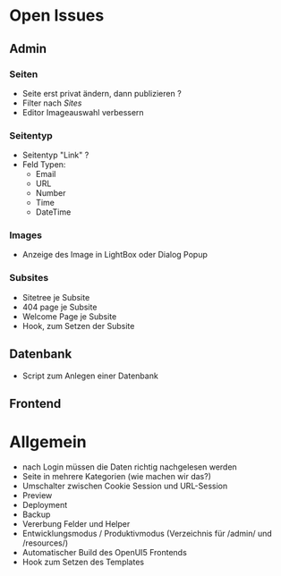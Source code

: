 Open Issues
===========
## Admin

### Seiten
- Seite erst privat ändern, dann publizieren ?
- Filter nach _Sites_
- Editor Imageauswahl verbessern

### Seitentyp
- Seitentyp "Link" ?
- Feld Typen:
	- Email
	- URL
	- Number
	- Time
	- DateTime
  
### Images
- Anzeige des Image in LightBox oder Dialog Popup

### Subsites
- Sitetree je Subsite
- 404 page je Subsite
- Welcome Page je Subsite
- Hook, zum Setzen der Subsite

## Datenbank
- Script zum Anlegen einer Datenbank

## Frontend

Allgemein
=========
- nach Login müssen die Daten richtig nachgelesen werden
- Seite in mehrere Kategorien (wie machen wir das?)
- Umschalter zwischen Cookie Session und URL-Session
- Preview
- Deployment
- Backup
- Vererbung Felder und Helper
- Entwicklungsmodus / Produktivmodus (Verzeichnis für /admin/ und /resources/)
- Automatischer Build des OpenUI5 Frontends
- Hook zum Setzen des Templates
